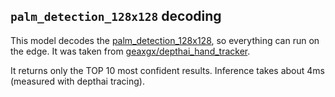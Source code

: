 ## `palm_detection_128x128` decoding

This model decodes the [palm_detection_128x128](https://github.com/luxonis/depthai-model-zoo/tree/main/models/palm_detection_128x128), so everything can run on the edge. It was taken from [geaxgx/depthai_hand_tracker](https://github.com/geaxgx/depthai_hand_tracker/tree/main/custom_models).

It returns only the TOP 10 most confident results. Inference takes about 4ms (measured with depthai tracing).